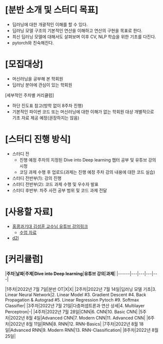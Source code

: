 # [분반 소개 및 스터디 목표]

- 딥러닝에 대한 개괄적인 이해를 할 수 있다.
- 딥러닝 모델 구조의 기본적인 연산을 이해하고 연산의 구현을 목표로 한다.
- 최신 딥러닝 모델에 대해서도 살펴보며 이후 CV, NLP 학습을 위한 기초를 다진다.
- pytorch와 친숙해진다.

# [모집대상]

- 머신러닝을 공부해 본 학회원
- 딥러닝 분야에 관심이 있는 학회원

[세부적인 주차별 커리큘럼]

- 하단 진도표 참고(방학 없이 8주차 진행)
- 기본적인 파이썬 코드 또는 머신러닝에 대한 이해가 없는 학회원 대상 개별적으로 기초 자료 제공 예정(권장하지는 않음)

# [스터디 진행 방식]

- 스터디 전
    - 진행 예정 주차의 지정된 Dive into Deep learning 챕터 공부 및 유튜브 강의 시청
    - 코딩 과제 수행 후 업로드(과제는 진행 예정 주차 강의 내용에 대한 코드 실습)
- 스터디 전반부(1): 강의 진행
- 스터디 전반부(2): 코드 과제 수행 및 우수자 발표
- 스터디 후반부: 차주 사전 공부 범위 및 코드 과제 전달
    

# [사용할 자료]

- [홍콩과기대 김성훈 교수님 유튜브 강의링크](https://www.youtube.com/watch?v=SKq-pmkekTk&list=PLlMkM4tgfjnJ3I-dbhO9JTw7gNty6o_2m)
    - [수업 자료](https://drive.google.com/drive/folders/0B41Zbb4c8HVyUndGdGdJSXd5d3M?resourcekey=0-s90CYmIbmbqbO1Mvtwmlog)
- [d2l](https://d2l.ai/)

# [커리큘럼]

|**주차**|**날짜**|**주제**|**Dive into Deep learning**|**유튜브 강의**|**과제**|
|------|---|---|---|---|

|1주차|2022년 7월 7일|분반 OT|X|X|
|2주차|2022년 7월 14일|딥러닝 모델 기초|3. Linear Neural Network|2. Linear Model  #3. Gradient Descent  #4. Back Propagation & Autograd  #5. Linear Regression Pytoch  #9. Softmax Classifier|
|3주차|2022년 7월 21일|다층퍼셉트론과 연산 상세|4. Multilayer Perceptron|-|
|4주차|2022년 7월 28일|CNN|6. CNN|10. Basic CNN|
|5주차|2022년 8월 4일|Advanced CNN|7. Modern CNN|11. Advanced CNN|
|6주차|2022년 8월 11일|RNN|8. RNN|12. RNN-Basics|
|7주차|2022년 8월 18일|Advanced RNN|9. Modern RNN|13. RNN-Classification|
|8주차|2022년 8월 25일|
